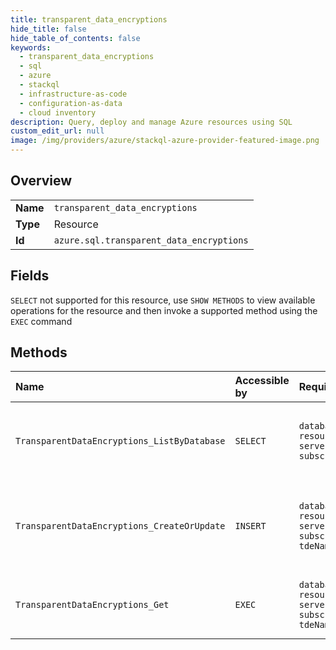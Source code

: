 ```yaml
---
title: transparent_data_encryptions
hide_title: false
hide_table_of_contents: false
keywords:
  - transparent_data_encryptions
  - sql
  - azure    
  - stackql
  - infrastructure-as-code
  - configuration-as-data
  - cloud inventory
description: Query, deploy and manage Azure resources using SQL
custom_edit_url: null
image: /img/providers/azure/stackql-azure-provider-featured-image.png
---
```

  
    

## Overview
<table><tbody>
<tr><td><b>Name</b></td><td><code>transparent_data_encryptions</code></td></tr>
<tr><td><b>Type</b></td><td>Resource</td></tr>
<tr><td><b>Id</b></td><td><code>azure.sql.transparent_data_encryptions</code></td></tr>
</tbody></table>

## Fields
`SELECT` not supported for this resource, use `SHOW METHODS` to view available operations for the resource and then invoke a supported method using the `EXEC` command  
## Methods
| Name | Accessible by | Required Params | Description |
|:-----|:--------------|:----------------|:------------|
| `TransparentDataEncryptions_ListByDatabase` | `SELECT` | `databaseName, resourceGroupName, serverName, subscriptionId` | Gets a list of the logical database's transparent data encryption. |
| `TransparentDataEncryptions_CreateOrUpdate` | `INSERT` | `databaseName, resourceGroupName, serverName, subscriptionId, tdeName` | Updates a logical database's transparent data encryption configuration. |
| `TransparentDataEncryptions_Get` | `EXEC` | `databaseName, resourceGroupName, serverName, subscriptionId, tdeName` | Gets a logical database's transparent data encryption. |
